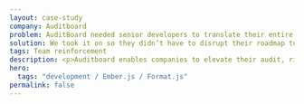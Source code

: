 ```yaml
---
layout: case-study
company: Auditboard
problem: AuditBoard needed senior developers to translate their entire application.
solution: We took it on so they didn’t have to disrupt their roadmap to get it done.
tags: Team reinforcement
description: <p>Auditboard enables companies to elevate their audit, risk, and compliance teams with their online risk management platform.</p><p>Their application was only available in english when they approached us for support with localization. We set up an architecture and migrated their code automatically, saving their team months of effort.</p>
hero:
  tags: "development / Ember.js / Format.js"
permalink: false
---
```

